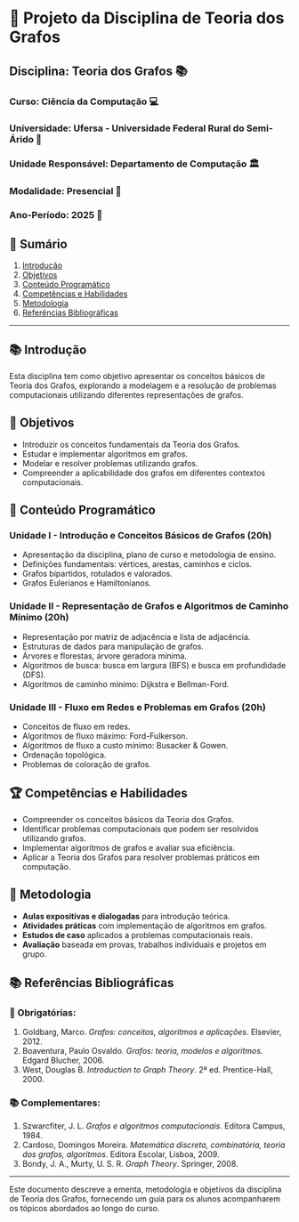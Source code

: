 # 📌 Projeto da Disciplina de Teoria dos Grafos

## Disciplina: Teoria dos Grafos 📚
### Curso: Ciência da Computação 💻
### Universidade: Ufersa - Universidade Federal Rural do Semi-Árido 🌱
### Unidade Responsável: Departamento de Computação 🏛️
### Modalidade: Presencial 🏫
### Ano-Período: 2025 📅

## 📖 Sumário
1. [Introdução](#introducao)
2. [Objetivos](#objetivos)
3. [Conteúdo Programático](#conteudo-programatico)
4. [Competências e Habilidades](#competencias-habilidades)
5. [Metodologia](#metodologia)
6. [Referências Bibliográficas](#referencias-bibliograficas)

---

## 📚 Introdução <a id="introducao"></a>
Esta disciplina tem como objetivo apresentar os conceitos básicos de Teoria dos Grafos, explorando a modelagem e a resolução de problemas computacionais utilizando diferentes representações de grafos.

## 🎯 Objetivos <a id="objetivos"></a>
- Introduzir os conceitos fundamentais da Teoria dos Grafos.
- Estudar e implementar algoritmos em grafos.
- Modelar e resolver problemas utilizando grafos.
- Compreender a aplicabilidade dos grafos em diferentes contextos computacionais.

## 📌 Conteúdo Programático <a id="conteudo-programatico"></a>

### Unidade I - Introdução e Conceitos Básicos de Grafos (20h)
- Apresentação da disciplina, plano de curso e metodologia de ensino.
- Definições fundamentais: vértices, arestas, caminhos e ciclos.
- Grafos bipartidos, rotulados e valorados.
- Grafos Eulerianos e Hamiltonianos.

### Unidade II - Representação de Grafos e Algoritmos de Caminho Mínimo (20h)
- Representação por matriz de adjacência e lista de adjacência.
- Estruturas de dados para manipulação de grafos.
- Árvores e florestas, árvore geradora mínima.
- Algoritmos de busca: busca em largura (BFS) e busca em profundidade (DFS).
- Algoritmos de caminho mínimo: Dijkstra e Bellman-Ford.

### Unidade III - Fluxo em Redes e Problemas em Grafos (20h)
- Conceitos de fluxo em redes.
- Algoritmos de fluxo máximo: Ford-Fulkerson.
- Algoritmos de fluxo a custo mínimo: Busacker & Gowen.
- Ordenação topológica.
- Problemas de coloração de grafos.

## 🏆 Competências e Habilidades <a id="competencias-habilidades"></a>
- Compreender os conceitos básicos da Teoria dos Grafos.
- Identificar problemas computacionais que podem ser resolvidos utilizando grafos.
- Implementar algoritmos de grafos e avaliar sua eficiência.
- Aplicar a Teoria dos Grafos para resolver problemas práticos em computação.

## 🏫 Metodologia <a id="metodologia"></a>
- **Aulas expositivas e dialogadas** para introdução teórica.
- **Atividades práticas** com implementação de algoritmos em grafos.
- **Estudos de caso** aplicados a problemas computacionais reais.
- **Avaliação** baseada em provas, trabalhos individuais e projetos em grupo.

## 📚 Referências Bibliográficas <a id="referencias-bibliograficas"></a>

### 📖 Obrigatórias:
1. Goldbarg, Marco. *Grafos: conceitos, algoritmos e aplicações*. Elsevier, 2012.
2. Boaventura, Paulo Osvaldo. *Grafos: teoria, modelos e algoritmos*. Edgard Blucher, 2006.
3. West, Douglas B. *Introduction to Graph Theory*. 2ª ed. Prentice-Hall, 2000.

### 📚 Complementares:
1. Szwarcfiter, J. L. *Grafos e algoritmos computacionais*. Editora Campus, 1984.
2. Cardoso, Domingos Moreira. *Matemática discreta, combinatória, teoria dos grafos, algoritmos*. Editora Escolar, Lisboa, 2009.
3. Bondy, J. A., Murty, U. S. R. *Graph Theory*. Springer, 2008.

---
Este documento descreve a ementa, metodologia e objetivos da disciplina de Teoria dos Grafos, fornecendo um guia para os alunos acompanharem os tópicos abordados ao longo do curso.
